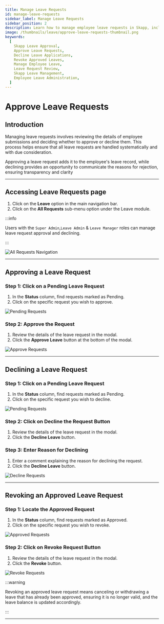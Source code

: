 ```yaml
---
title: Manage Leave Requests
id: manage-leave-requests
sidebar_label: Manage Leave Requests
sidebar_position: 2
description: Learn how to manage employee leave requests in Skapp, including reviewing details, approving or declining applications, and revoking approved leaves to ensure systematic leave management.
image: /thumbnails/leave/approve-leave-requests-thumbnail.png
keywords:
  [
    Skapp Leave Approval,
    Approve Leave Requests,
    Decline Leave Applications,
    Revoke Approved Leaves,
    Manage Employee Leave,
    Leave Request Review,
    Skapp Leave Management,
    Employee Leave Administration,
  ]
---
```


# Approve Leave Requests

## Introduction

Managing leave requests involves reviewing the details of employee submissions and deciding whether to approve or decline them. This process helps ensure that all leave requests are handled systematically and with due consideration.

Approving a leave request adds it to the employee's leave record, while declining provides an opportunity to communicate the reasons for rejection, ensuring transparency and clarity

---

## Accessing Leave Requests page

1. Click on the **Leave** option in the main navigation bar.
2. Click on the **All Requests** sub-menu option under the Leave module.

:::info

Users with the `Super Admin`,`Leave Admin` & `Leave Manager` roles can manage leave request approval and declining.

:::

![All Requests Navigation](/leave/all-requests-navigation.png)

---

## Approving a Leave Request

### Step 1: Click on a Pending Leave Request

1. In the **Status** column, find requests marked as Pending.
2. Click on the specific request you wish to approve.

![Pending Requests](/leave/all-requests-pending-request.png)

### Step 2: Approve the Request

1. Review the details of the leave request in the modal.
2. Click the **Approve Leave** button at the bottom of the modal.

![Approve Requests](/leave/approve-leave.png)

---

## Declining a Leave Request

### Step 1: Click on a Pending Leave Request

1. In the **Status** column, find requests marked as Pending.
2. Click on the specific request you wish to decline.

![Pending Requests](/leave/all-requests-pending-request.png)

### Step 2: Click on Decline the Request Button

1. Review the details of the leave request in the modal.
2. Click the **Decline Leave** button.

### Step 3: Enter Reason for Declining

1. Enter a comment explaining the reason for declining the request.
2. Click the **Decline Leave** button.

![Decline Requests](/leave/decline-leave.png)

---

## Revoking an Approved Leave Request

### Step 1: Locate the Approved Request

1. In the **Status** column, find requests marked as Approved.
2. Click on the specific request you wish to revoke.

![Approved Requests](/leave/all-requests-approved-request.png)

### Step 2: Click on Revoke Request Button

1. Review the details of the leave request in the modal.
2. Click the **Revoke** button.

![Revoke Requests](/leave/revoke-leave.png)

:::warning

Revoking an approved leave request means canceling or withdrawing a leave that has already been approved, ensuring it is no longer valid, and the leave balance is updated accordingly.

:::

---
